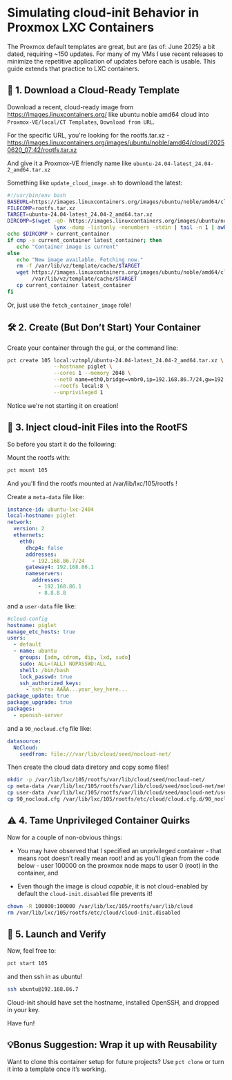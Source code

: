 # Simulating cloud-init Behavior in Proxmox LXC Containers

The Proxmox default templates are great, but are (as of: June 2025) a bit dated, requiring ~150 updates. For many of my VMs I use recent releases to minimize the repetitive application of updates before each is usable.  This guide extends that practice to LXC containers.

## 🧱 1. Download a Cloud-Ready Template

Download a recent, cloud-ready image from https://images.linuxcontainers.org/ like ubuntu noble amd64 cloud into ```Proxmox-VE/local/CT Templates```, ```Download from URL```.

For the specific URL, you're looking for the rootfs.tar.xz - https://images.linuxcontainers.org/images/ubuntu/noble/amd64/cloud/20250620_07:42/rootfs.tar.xz

And give it a Proxmox-VE friendly name like `ubuntu-24.04-latest_24.04-2_amd64.tar.xz`

Something like `update_cloud_image.sh` to download the latest:
```bash
#!/usr/bin/env bash
BASEURL=https://images.linuxcontainers.org/images/ubuntu/noble/amd64/cloud/
FILECOMP=rootfs.tar.xz
TARGET=ubuntu-24.04-latest_24.04-2_amd64.tar.xz
DIRCOMP=$(wget -qO- https://images.linuxcontainers.org/images/ubuntu/noble/amd64/cloud/ | \
               lynx -dump -listonly -nonumbers -stdin | tail -n 1 | awk -F / '{print $6}')
echo $DIRCOMP > current_container
if cmp -s current_container latest_container; then
   echo "Container image is current"
else
   echo "New image available. Fetching now."
   rm -f /var/lib/vz/template/cache/$TARGET
   wget https://images.linuxcontainers.org/images/ubuntu/noble/amd64/cloud/$DIRCOMP/$FILECOMP -O \
        /var/lib/vz/template/cache/$TARGET
   cp current_container latest_container
fi
```

Or, just use the `fetch_container_image` role!

## 🛠️ 2. Create (But Don’t Start) Your Container

Create your container through the gui, or the command line:

```bash
pct create 105 local:vztmpl/ubuntu-24.04-latest_24.04-2_amd64.tar.xz \
               --hostname piglet \
               --cores 1 --memory 2048 \
               --net0 name=eth0,bridge=vmbr0,ip=192.168.86.7/24,gw=192.168.86.1 \
               --rootfs local:8 \
               --unprivileged 1
```

Notice we're not starting it on creation!

## 🔧 3. Inject cloud-init Files into the RootFS

So before you start it do the following:

Mount the rootfs with:

```bash
pct mount 105
```

And you'll find the rootfs mounted at /var/lib/lxc/105/rootfs ! 

Create a ```meta-data``` file like:

```yaml
instance-id: ubuntu-lxc-2404
local-hostname: piglet
network:
  version: 2
  ethernets:
    eth0:
      dhcp4: false
      addresses:
        - 192.168.86.7/24
      gateway4: 192.168.86.1
      nameservers:
        addresses:
          - 192.168.86.1
          - 8.8.8.8
```

and a ```user-data``` file like:

```yaml
#cloud-config
hostname: piglet
manage_etc_hosts: true
users:
  - default
  - name: ubuntu
    groups: [adm, cdrom, dip, lxd, sudo]
    sudo: ALL=(ALL) NOPASSWD:ALL
    shell: /bin/bash
    lock_passwd: true
    ssh_authorized_keys:
      - ssh-rsa AAAA...your_key_here...
package_update: true
package_upgrade: true
packages:
  - openssh-server
```

and a ```90_nocloud.cfg``` file like:
```yaml
datasource:
  NoCloud:
    seedfrom: file:///var/lib/cloud/seed/nocloud-net/
```

Then create the cloud data diretory and copy some files!
```bash
mkdir -p /var/lib/lxc/105/rootfs/var/lib/cloud/seed/nocloud-net/
cp meta-data /var/lib/lxc/105/rootfs/var/lib/cloud/seed/nocloud-net/meta-data
cp user-data /var/lib/lxc/105/rootfs/var/lib/cloud/seed/nocloud-net/user-data
cp 90_nocloud.cfg /var/lib/lxc/105/rootfs/etc/cloud/cloud.cfg.d/90_nocloud.cfg
```

## ⚠️ 4. Tame Unprivileged Container Quirks

Now for a couple of non-obvious things:

- You may have observed that I specified an unprivileged container - that means root doesn't really mean root! and as you'll glean from the code below - user 100000 on the proxmox node maps to user 0 (root) in the container, and

- Even though the image is cloud _capable_, it is not cloud-enabled by default the ```cloud-init.disabled``` file prevents it!

```bash
chown -R 100000:100000 /var/lib/lxc/105/rootfs/var/lib/cloud
rm /var/lib/lxc/105/rootfs/etc/cloud/cloud-init.disabled
```

## 🚀 5. Launch and Verify

Now, feel free to:

```bash
pct start 105
```

and then ssh in as ubuntu!

```bash
ssh ubuntu@192.168.86.7
```
Cloud-init should have set the hostname, installed OpenSSH, and dropped in your key.

Have fun!

## 💡Bonus Suggestion: Wrap it up with Reusability

Want to clone this container setup for future projects? Use ```pct clone``` or turn it into a template once it’s working.


